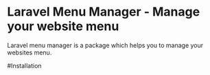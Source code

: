 # Laravel Menu Manager - Manage your website menu
Laravel menu manager is a package which helps you to manage your websites menu.

#Installation
